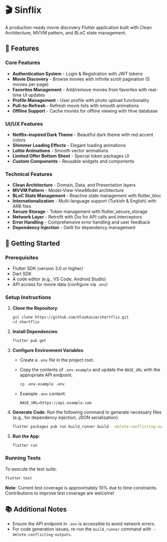 # 🎬 Sinflix

A production-ready movie discovery Flutter application built with Clean Architecture, MVVM pattern, and BLoC state management.

## 🌟 Features

### Core Features

- **Authentication System** - Login & Registration with JWT tokens
- **Movie Discovery** - Browse movies with infinite scroll pagination (5 movies per page)
- **Favorites Management** - Add/remove movies from favorites with real-time UI updates
- **Profile Management** - User profile with photo upload functionality
- **Pull-to-Refresh** - Refresh movie lists with smooth animations
- **Offline Support** - Cache movies for offline viewing with Hive database

### UI/UX Features

- **Netflix-inspired Dark Theme** - Beautiful dark theme with red accent colors
- **Shimmer Loading Effects** - Elegant loading animations
- **Lottie Animations** - Smooth vector animations
- **Limited Offer Bottom Sheet** - Special token packages UI
- **Custom Components** - Reusable widgets and components

### Technical Features

- **Clean Architecture** - Domain, Data, and Presentation layers
- **MVVM Pattern** - Model-View-ViewModel architecture
- **BLoC State Management** - Reactive state management with flutter_bloc
- **Internationalization** - Multi-language support (Turkish & English) with ARB files
- **Secure Storage** - Token management with flutter_secure_storage
- **Network Layer** - Retrofit with Dio for API calls and interceptors
- **Error Handling** - Comprehensive error handling and user feedback
- **Dependency Injection** - GetIt for dependency management

## 🚀 Getting Started

### Prerequisites

- Flutter SDK (version 3.0 or higher)
- Dart SDK
- A code editor (e.g., VS Code, Android Studio)
- API access for movie data (configure via `.env`)

### Setup Instructions

1. **Clone the Repository**:

   ```bash
   git clone https://github.com/UlasKasim/shartflix.git
   cd shartflix
   ```

2. **Install Dependencies**:

   ```bash
   flutter pub get
   ```

3. **Configure Environment Variables**:

   - Create a `.env` file in the project root.
   - Copy the contents of `.env.example` and update the `BASE_URL` with the appropriate API endpoint.

     ```bash
     cp .env.example .env
     ```
   - Example `.env` content:

     ```env
     BASE_URL=https://api.example.com
     ```

4. **Generate Code**: Run the following command to generate necessary files (e.g., for dependency injection, JSON serialization):

   ```bash
   flutter packages pub run build_runner build --delete-conflicting-outputs
   ```

5. **Run the App**:

   ```bash
   flutter run
   ```

### Running Tests

To execute the test suite:

```bash
flutter test
```

**Note**: Current test coverage is approximately 10% due to time constraints. Contributions to improve test coverage are welcome!

## 📚 Additional Notes

- Ensure the API endpoint in `.env` is accessible to avoid network errors.
- For code generation issues, re-run the `build_runner` command with `--delete-conflicting-outputs`.
